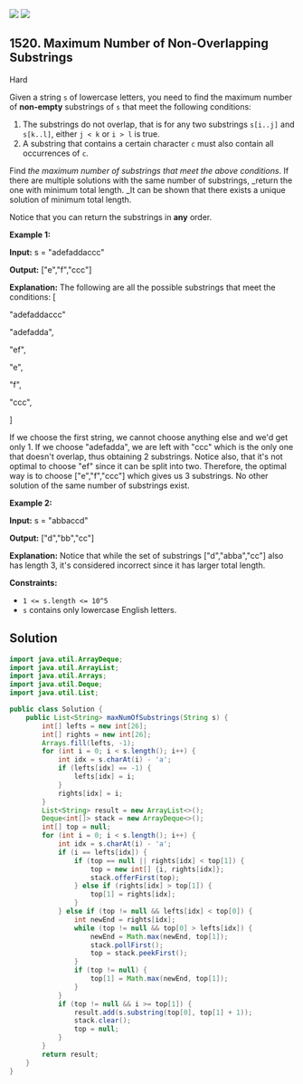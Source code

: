 [![](https://img.shields.io/github/stars/javadev/LeetCode-in-Java?label=Stars&style=flat-square)](https://github.com/javadev/LeetCode-in-Java)
[![](https://img.shields.io/github/forks/javadev/LeetCode-in-Java?label=Fork%20me%20on%20GitHub%20&style=flat-square)](https://github.com/javadev/LeetCode-in-Java/fork)

## 1520\. Maximum Number of Non-Overlapping Substrings

Hard

Given a string `s` of lowercase letters, you need to find the maximum number of **non-empty** substrings of `s` that meet the following conditions:

1.  The substrings do not overlap, that is for any two substrings `s[i..j]` and `s[k..l]`, either `j < k` or `i > l` is true.
2.  A substring that contains a certain character `c` must also contain all occurrences of `c`.

Find _the maximum number of substrings that meet the above conditions_. If there are multiple solutions with the same number of substrings, _return the one with minimum total length. _It can be shown that there exists a unique solution of minimum total length.

Notice that you can return the substrings in **any** order.

**Example 1:**

**Input:** s = "adefaddaccc"

**Output:** ["e","f","ccc"]

**Explanation:** The following are all the possible substrings that meet the conditions: 
[ 

"adefaddaccc" 

"adefadda", 

"ef", 

"e", 

"f", 

"ccc", 

] 

If we choose the first string, we cannot choose anything else and we'd get only 1. If we choose "adefadda", we are left with "ccc" which is the only one that doesn't overlap, thus obtaining 2 substrings. Notice also, that it's not optimal to choose "ef" since it can be split into two. Therefore, the optimal way is to choose ["e","f","ccc"] which gives us 3 substrings. No other solution of the same number of substrings exist.

**Example 2:**

**Input:** s = "abbaccd"

**Output:** ["d","bb","cc"]

**Explanation:** Notice that while the set of substrings ["d","abba","cc"] also has length 3, it's considered incorrect since it has larger total length.

**Constraints:**

*   `1 <= s.length <= 10^5`
*   `s` contains only lowercase English letters.

## Solution

```java
import java.util.ArrayDeque;
import java.util.ArrayList;
import java.util.Arrays;
import java.util.Deque;
import java.util.List;

public class Solution {
    public List<String> maxNumOfSubstrings(String s) {
        int[] lefts = new int[26];
        int[] rights = new int[26];
        Arrays.fill(lefts, -1);
        for (int i = 0; i < s.length(); i++) {
            int idx = s.charAt(i) - 'a';
            if (lefts[idx] == -1) {
                lefts[idx] = i;
            }
            rights[idx] = i;
        }
        List<String> result = new ArrayList<>();
        Deque<int[]> stack = new ArrayDeque<>();
        int[] top = null;
        for (int i = 0; i < s.length(); i++) {
            int idx = s.charAt(i) - 'a';
            if (i == lefts[idx]) {
                if (top == null || rights[idx] < top[1]) {
                    top = new int[] {i, rights[idx]};
                    stack.offerFirst(top);
                } else if (rights[idx] > top[1]) {
                    top[1] = rights[idx];
                }
            } else if (top != null && lefts[idx] < top[0]) {
                int newEnd = rights[idx];
                while (top != null && top[0] > lefts[idx]) {
                    newEnd = Math.max(newEnd, top[1]);
                    stack.pollFirst();
                    top = stack.peekFirst();
                }
                if (top != null) {
                    top[1] = Math.max(newEnd, top[1]);
                }
            }
            if (top != null && i >= top[1]) {
                result.add(s.substring(top[0], top[1] + 1));
                stack.clear();
                top = null;
            }
        }
        return result;
    }
}
```
